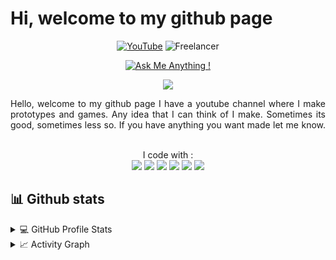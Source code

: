 # Hi, welcome to my github page

<div align="center">


[![YouTube](https://img.shields.io/badge/YouTube-%23FF0000.svg?style=for-the-badge&logo=YouTube&logoColor=white)](https://www.youtube.com/channel/UC32xY3FUupnXwGbn64KOArQ)
![Freelancer](https://img.shields.io/badge/Freelancer-29B2FE?style=for-the-badge&logo=Freelancer&logoColor=white)
</div>
<div align="center">

[![Ask Me Anything !](https://img.shields.io/badge/Ask%20me-anything-1abc9c.svg)](https://GitHub.com/DownRamp/ama)

![](https://komarev.com/ghpvc/?username=DownRamp&label=PROFILE+VIEWS&style=for-the-badge&color=brightgreen)

</div>  
<p align="justify"> 
Hello, welcome to my github page
I have a youtube channel where I make prototypes and games. Any idea that I can think of I make. Sometimes its good, sometimes less so.
If you have anything you want made let me know.
&nbsp;

</p>

<p align="center">
I code with :
<br/>
<img src="https://img.shields.io/badge/Python-3776AB?style=for-the-badge&logo=python&logoColor=white"/> 
<img src="https://img.shields.io/badge/java-%23ED8B00.svg?style=for-the-badge&logo=java&logoColor=white"/>
<img src="https://img.shields.io/badge/JavaScript-F7DF1E?style=for-the-badge&logo=javascript&logoColor=white"/> 
<img src="https://img.shields.io/badge/react-%2320232a.svg?style=for-the-badge&logo=react&logoColor=%2361DAFB"/>
<img src="https://img.shields.io/badge/HTML-239120?style=for-the-badge&logo=html5&logoColor=white"/>  
<img src="https://img.shields.io/badge/CSS-239120?&style=for-the-badge&logo=css3&logoColor=white"/>
</p>

## 📊 Github stats

<details> 
  <summary>💻 GitHub Profile Stats</summary>
  <br/>
    <a href="https://github.com/anuraghazra/github-readme-stats"><img alt="DownRamp's Github Stats" src="https://github-readme-stats.vercel.app/api/?username=DownRamp&show_icons=true&count_private=true&theme=default&hide_border=true&bg_color=fff&title_color=00E676&icon_color=00E676" height="192px"/></a>
  <a href="https://github.com/anuraghazra/github-readme-stats"><img alt="DownRamp's Top Languages" src="https://github-readme-stats.vercel.app/api/top-langs/?username=DownRamp&langs_count=8&layout=compact&theme=default&hide_border=true&bg_color=fff&title_color=000&icon_color=000&hide=Jupyter%20Notebook" height="192px"/></a>
  <br/>
</details>

<details>
  <summary>📈 Activity Graph</summary>
  <br/>
<a href="https://github.com/ashutosh00710/github-readme-activity-graph"><img alt="DownRamp's Activity Graph" src="https://activity-graph.herokuapp.com/graph/?username=DownRamp&bg_color=fff&color=000&line=00E676&point=000&hide_border=true" /></a>
</details>